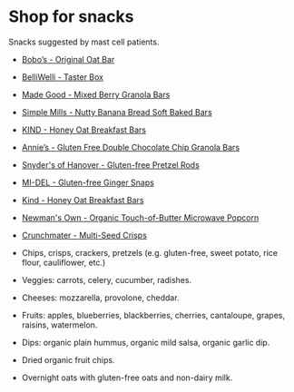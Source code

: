 [//]: # (source: jph)
[//]: # (tags: shop)

# Shop for snacks

Snacks suggested by mast cell patients.

* [Bobo’s - Original Oat Bar](https://eatbobos.com/products/original-oat-bar)

* [BelliWelli - Taster Box](https://belliwelli.com/products/belli-welli-taster-box)

* [Made Good - Mixed Berry Granola Bars](https://www.madegoodfoods.com/collections/granola-bars/products/mixed-berry-granola-bars-40-count-new-version)

* [Simple Mills - Nutty Banana Bread Soft Baked Bars](https://www.simplemills.com/Products/Product/Nutty-Banana-Bread-Soft-Baked-Bars.aspx)

* [KIND - Honey Oat Breakfast Bars](https://www.kindsnacks.com/breakfast-bars/honey-oat-breakfast-bars-M42852.html)

* [Annie’s - Gluten Free Double Chocolate Chip Granola Bars](https://www.annies.com/products/gluten-free-double-chocolate-chip-granola-bars)

* [Snyder's of Hanover - Gluten-free Pretzel Rods](https://www.snydersofhanover.com/gluten-free-pretzel-rods/)
  
* [MI-DEL - Gluten-free Ginger Snaps](https://midelcookies.com/products/gluten-free-ginger-snaps/)

* [Kind -  Honey Oat Breakfast Bars](https://www.kindsnacks.com/breakfast-bars/honey-oat-breakfast-bars-M42852.html)
  
* [Newman's Own - Organic Touch-of-Butter Microwave Popcorn](https://newmansown.com/product/organic-touch-of-butter-microwave-popcorn/)

* [Crunchmater - Multi-Seed Crisps](https://crunchmaster.com/products/crisps/)
  
* Chips, crisps, crackers, pretzels (e.g. gluten-free, sweet potato, rice flour, cauliflower, etc.)

* Veggies: carrots, celery, cucumber, radishes.
  
* Cheeses: mozzarella, provolone, cheddar.
  
* Fruits: apples, blueberries, blackberries, cherries, cantaloupe, grapes, raisins, watermelon.

* Dips: organic plain hummus, organic mild salsa, organic garlic dip.
  
* Dried organic fruit chips.

* Overnight oats with gluten-free oats and non-dairy milk.
  